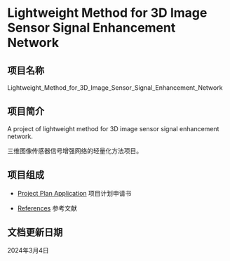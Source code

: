 # Lightweight Method for 3D Image Sensor Signal Enhancement Network

## 项目名称

Lightweight_Method_for_3D_Image_Sensor_Signal_Enhancement_Network

## 项目简介

A project of lightweight method for 3D image sensor signal enhancement network.

三维图像传感器信号增强网络的轻量化方法项目。

## 项目组成

* [Project Plan Application](20231213_Project_Plan_Application.pdf)
项目计划申请书

* [References](References)
参考文献

## 文档更新日期

2024年3月4日